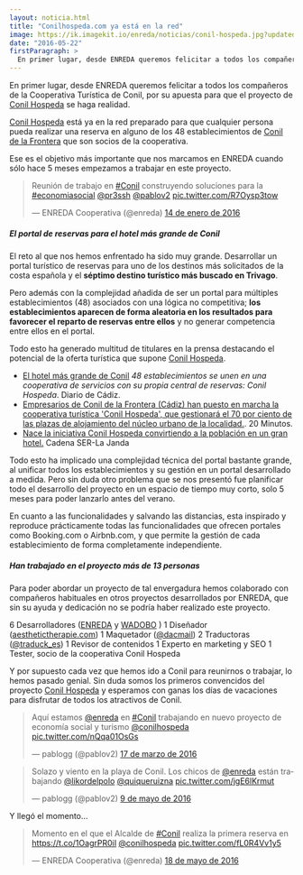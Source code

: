 ```yaml
---
layout: noticia.html
title: "Conilhospeda.com ya está en la red"
image: https://ik.imagekit.io/enreda/noticias/conil-hospeda.jpg?updatedAt=1699968771782
date: "2016-05-22"
firstParagraph: >
  En primer lugar, desde ENREDA queremos felicitar a todos los compañeros de la Cooperativa Turística de Conil, por su apuesta para que el proyecto de Conil Hospeda se haga realidad. 
---
```


En primer lugar, desde ENREDA queremos felicitar a todos los compañeros de la Cooperativa Turística de Conil, por su apuesta para que el proyecto de [Conil Hospeda](https://conilhospeda.com) se haga realidad. 

[Conil Hospeda](https://conilhospeda.com) está ya en la red preparado para que cualquier persona pueda realizar una reserva en alguno de los 48 establecimientos de [Conil de la Frontera](https://www.google.es/maps/place/11140+Conil+de+la+Frontera,+C%C3%A1diz/@36.2777856,-6.0965802,15z/data=!3m1!4b1!4m5!3m4!1s0xd0c381f6ac60cd1:0xf5342b7905a1d02e!8m2!3d36.2780988!4d-6.0862071) que son socios de la cooperativa.

Ese es el objetivo más importante que nos marcamos en ENREDA cuando sólo hace 5 meses empezamos a trabajar en este proyecto.

<blockquote class="twitter-tweet" data-lang="es"><p lang="es" dir="ltr">Reunión de trabajo en <a href="https://twitter.com/hashtag/Conil?src=hash">#Conil</a> construyendo soluciones para la <a href="https://twitter.com/hashtag/economiasocial?src=hash">#economiasocial</a> <a href="https://twitter.com/pr3ssh">@pr3ssh</a> <a href="https://twitter.com/pablov2">@pablov2</a> <a href="https://t.co/R7Oysp3tow">pic.twitter.com/R7Oysp3tow</a></p>&mdash; ENREDA Cooperativa (@enreda) <a href="https://twitter.com/enreda/status/687575837353324544">14 de enero de 2016</a></blockquote>
<script async src="//platform.twitter.com/widgets.js" charset="utf-8"></script>

 
##### El portal de reservas para el *hotel más grande de Conil*

El reto al que nos hemos enfrentado ha sido muy grande. Desarrollar un portal turístico de reservas para uno de los destinos más solicitados de la costa española y el **séptimo destino turístico más buscado en Trivago**. 

Pero además con la complejidad añadida de ser un portal para múltiples establecimientos (48) asociados con una lógica no competitiva; **los establecimientos aparecen de forma aleatoria en los resultados para favorecer el reparto de reservas entre ellos** y no generar competencia entre ellos en el portal.

Todo esto ha generado multitud de titulares en la prensa destacando el potencial de la oferta turística que supone [Conil Hospeda](https://conilhospeda.com).  

* [El hotel más grande de Conil](http://www.diariodecadiz.es/article/provincia/2269631/hotel/mas/grande/conil.html)
*48 establecimientos se unen en una cooperativa de servicios con su propia central de reservas: Conil Hospeda*. Diario de Cádiz.
* [Empresarios de Conil de la Frontera (Cádiz) han puesto en marcha la cooperativa turística 'Conil Hospeda', que gestionará el 70 por ciento de las plazas de alojamiento del núcleo urbano de la localidad.](http://www.20minutos.es/noticia/2744560/0/turismo-empresarios-locales-crean-cooperativa-turistica-conil-hospeda/#xtor=AD-15&xts=467263). 20 Minutos.
* [Nace la iniciativa Conil Hospeda convirtiendo a la población en un gran hotel.](https://www.ivoox.com/antonio-sanchez-conil-hospeda-audios-mp3_rf_11293026_1.html) Cadena SER-La Janda



Todo esto ha implicado una complejidad técnica del portal bastante grande, al unificar todos los establecimientos y su gestión en un portal desarrollado a medida. Pero sin duda otro problema que se nos presentó fue planificar todo el desarrollo del proyecto en un espacio de tiempo muy corto, solo 5 meses para poder lanzarlo antes del verano. 

En cuanto a las funcionalidades y salvando las distancias, esta inspirado y reproduce prácticamente todas las funcionalidades que ofrecen portales como Booking.com o Airbnb.com, y que permite la gestión de cada establecimiento de forma completamente independiente.


##### Han trabajado en el proyecto más de 13 personas


Para poder abordar un proyecto de tal envergadura hemos colaborado con compañeros habituales en otros proyectos desarrollados por ENREDA, que sin su ayuda y dedicación no se podría haber realizado este proyecto.

6 Desarrolladores ([ENREDA](http://enreda.coop) y [WADOBO](http://wadobo.com/) )
1 Diseñador ([aesthetictherapie.com](http://aesthetictherapie.com/))
1 Maquetador ([@dacmail](https://twitter.com/dacmail))
2 Traductoras ([@traduck_es](https://twitter.com/traduck_es))
1 Revisor de contenidos
1 Experto en marketing y SEO
1 Tester, socio de la cooperativa Conil Hospeda

Y por supuesto cada vez que hemos ido a Conil para reunirnos o trabajar, lo hemos pasado genial. Sin duda somos los primeros convencidos del proyecto [Conil Hospeda](https://conilhospeda.com) y esperamos con ganas los días de vacaciones para disfrutar de todos los atractivos de Conil.

<blockquote class="twitter-tweet" data-lang="es"><p lang="es" dir="ltr">Aquí estamos <a href="https://twitter.com/enreda">@enreda</a> en <a href="https://twitter.com/hashtag/Conil?src=hash">#Conil</a> trabajando en nuevo proyecto de economía social y turismo <a href="https://twitter.com/conilhospeda">@conilhospeda</a> <a href="https://t.co/nQqa01OsGs">pic.twitter.com/nQqa01OsGs</a></p>&mdash; pablogg (@pablov2) <a href="https://twitter.com/pablov2/status/710441855075352576">17 de marzo de 2016</a></blockquote>
<script async src="//platform.twitter.com/widgets.js" charset="utf-8"></script> 
<blockquote class="twitter-tweet" data-lang="es"><p lang="es" dir="ltr">Solazo y viento en la playa de Conil. Los chicos de <a href="https://twitter.com/enreda">@enreda</a> están trabajando <a href="https://twitter.com/likordelpolo">@likordelpolo</a> <a href="https://twitter.com/quiqueruizna">@quiqueruizna</a> <a href="https://t.co/jgE6lKrmut">pic.twitter.com/jgE6lKrmut</a></p>&mdash; pablogg (@pablov2) <a href="https://twitter.com/pablov2/status/729698015661981696">9 de mayo de 2016</a></blockquote>
<script async src="//platform.twitter.com/widgets.js" charset="utf-8"></script>

Y llegó el momento...

<blockquote class="twitter-tweet" data-lang="es"><p lang="es" dir="ltr">Momento en el que el Alcalde de <a href="https://twitter.com/hashtag/Conil?src=hash">#Conil</a> realiza la primera reserva en <a href="https://t.co/1OagrPR0iI">https://t.co/1OagrPR0iI</a> <a href="https://twitter.com/conilhospeda">@conilhospeda</a> <a href="https://t.co/fL0R4Vv1y5">pic.twitter.com/fL0R4Vv1y5</a></p>&mdash; ENREDA Cooperativa (@enreda) <a href="https://twitter.com/enreda/status/732889541208645633">18 de mayo de 2016</a></blockquote>
<script async src="//platform.twitter.com/widgets.js" charset="utf-8"></script>